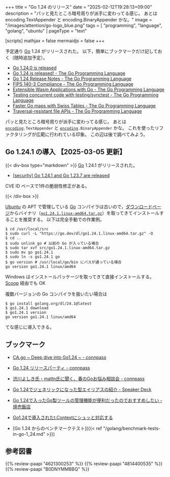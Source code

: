 +++
title = "Go 1.24 のリリース"
date =  "2025-02-12T19:28:13+09:00"
description = "パッと見たところ暗号周りが派手に変わってる感じ。 あとは encoding.TextAppender と encoding.BinaryAppender かな。"
image = "/images/attention/go-logo_blue.png"
tags  = [ "programming", "language", "golang", "ubuntu" ]
pageType = "text"

[scripts]
  mathjax = false
  mermaidjs = false
+++

予定通り [Go] 1.24 がリリースされた。
以下，簡単にブックマークだけ記しておく（随時追加予定）。

- [Go 1.24.0 is released](https://groups.google.com/g/golang-announce/c/_G2hEiKx8SE)
- [Go 1.24 is released! - The Go Programming Language](https://go.dev/blog/go1.24)
- [Go 1.24 Release Notes - The Go Programming Language](https://go.dev/doc/go1.24)
- [FIPS 140-3 Compliance - The Go Programming Language](https://go.dev/doc/security/fips140)
- [Extensible Wasm Applications with Go - The Go Programming Language](https://go.dev/blog/wasmexport)
- [Testing concurrent code with testing/synctest - The Go Programming Language](https://go.dev/blog/synctest)
- [Faster Go maps with Swiss Tables - The Go Programming Language](https://go.dev/blog/swisstable)
- [Traversal-resistant file APIs - The Go Programming Language](https://go.dev/blog/osroot)

パッと見たところ暗号周りが派手に変わってる感じ。
あとは [`encoding`]`.TextAppender` と [`encoding`]`.BinaryAppender` かな。
これを使ったリファクタリングが広範に行われている印象。
この辺は後で調べてみよう。

## Go 1.24.1 の導入 【2025-03-05 更新】

{{< div-box type="markdown" >}}
[Go] 1.24.1 がリリースされた。

- [[security] Go 1.24.1 and Go 1.23.7 are released](https://groups.google.com/g/golang-announce/c/4t3lzH3I0eI)

CVE ID ベースで1件の脆弱性修正がある。

[Go]: https://go.dev/
{{< /div-box >}}

[Ubuntu] の APT で管理している [Go] コンパイラは古いので，[ダウンロードページ](https://go.dev/dl/ "Downloads - go.dev")からバイナリ（[`go1.24.1.linux-amd64.tar.gz`](https://go.dev/dl/go1.24.1.linux-amd64.tar.gz)）を取ってきてインストールすることを推奨する。
以下は完全手動での作業例。

```text
$ cd /usr/local/src
$ sudo curl -L "https://go.dev/dl/go1.24.1.linux-amd64.tar.gz" -O
$ cd ..
$ sudo unlink go # 以前の Go が入っている場合
$ sudo tar xvf src/go1.24.1.linux-amd64.tar.gz
$ sudo mv go go1.24.1
$ sudo ln -s go1.24.1 go
$ go version # /usr/local/go/bin にパスが通っている場合
go version go1.24.1 linux/amd64
```

Windows はインストールパッケージを取ってきて直接インストールする。
[Scoop] 経由でも OK

複数バージョンの Go コンパイラを扱いたい場合は

```text
$ go install golang.org/dl/24.1@latest
$ go1.24.1 download
$ go1.24.1 version
go version go1.24.1 linux/amd64
```

てな感じに導入できる。

## ブックマーク

- [CA.go ~ Deep dive into Go1.24 ~ - connpass](https://cyberagent.connpass.com/event/342451/)
- [Go 1.24 リリースパーティ - connpass](https://gocon.connpass.com/event/345795/)
- [渋川よしき氏・mattn氏に聞く、春のGoお悩み相談会 - connpass](https://levtechlab.connpass.com/event/339320/)
- [Go 1.24でジェネリックになった型エイリアスの紹介 - Speaker Deck](https://speakerdeck.com/syumai/go-1-dot-24dezieneritukuninatutaxing-eiriasunoshao-jie)
- [Go 1.24で入ったGo製ツールの管理機能が便利だったのでおすすめしたい - 焼売飯店](https://blog.syum.ai/entry/2025/03/01/235814)
- [Go1.24で導入されたt.Contextにシュッと対応する](https://zenn.dev/budougumi617/articles/quick-migrate-go-test-context)

- [Go 1.24 からのベンチマークテスト]({{< ref "/golang/benchmark-tests-in-go-1_24.md" >}})

[Go]: https://go.dev/
[Ubuntu]: https://www.ubuntu.com/ "The leading operating system for PCs, IoT devices, servers and the cloud | Ubuntu"
[Scoop]: https://scoop.sh/
[`encoding`]: https://pkg.go.dev/encoding "encoding package - encoding - Go Packages"

## 参考図書

{{% review-paapi "4621300253" %}} <!-- プログラミング言語Go -->
{{% review-paapi "4814400535" %}} <!-- 効率的なGo : Efficient Go -->
{{% review-paapi "B0DNYMMBBQ" %}} <!-- Go言語で学ぶ並行プログラミング -->
